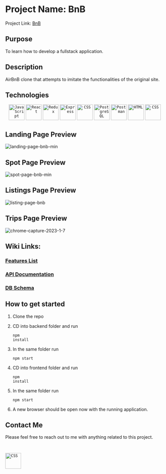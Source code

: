 # Project Name: BnB

Project Link: <a href='https://dashboard.heroku.com/apps/richard-kwon-auth-me'>BnB</a> 

## Purpose

To learn how to develop a fullstack application.

## Description

AirBnB clone that attempts to imitate the functionalities of the original site.

## Technologies
<div align="center">
	<code><img height="50" src="https://user-images.githubusercontent.com/25181517/117447155-6a868a00-af3d-11eb-9cfe-245df15c9f3f.png" alt="JavaScript" title="JavaScript" /></code>
	<code><img height="50" src="https://user-images.githubusercontent.com/25181517/183897015-94a058a6-b86e-4e42-a37f-bf92061753e5.png" alt="React" title="React" /></code>
	<code><img height="50" src="https://user-images.githubusercontent.com/25181517/187896150-cc1dcb12-d490-445c-8e4d-1275cd2388d6.png" alt="Redux" title="Redux" /></code>
	<code><img height="50" src="https://user-images.githubusercontent.com/25181517/183859966-a3462d8d-1bc7-4880-b353-e2cbed900ed6.png" alt="Express" title="Express" /></code>
  <code><img height="50" src="https://www.vectorlogo.zone/logos/sequelizejs/sequelizejs-ar21.svg" alt="CSS" title="Sequelize" /></code>
	<code><img height="50" src="https://user-images.githubusercontent.com/25181517/117208740-bfb78400-adf5-11eb-97bb-09072b6bedfc.png" alt="PostgreSQL" title="PostgreSQL" /></code>
	<code><img height="50" src="https://user-images.githubusercontent.com/25181517/192109061-e138ca71-337c-4019-8d42-4792fdaa7128.png" alt="Postman" title="Postman" /></code>
	<code><img height="50" src="https://user-images.githubusercontent.com/25181517/192158954-f88b5814-d510-4564-b285-dff7d6400dad.png" alt="HTML" title="HTML" /></code>
	<code><img height="50" src="https://user-images.githubusercontent.com/25181517/183898674-75a4a1b1-f960-4ea9-abcb-637170a00a75.png" alt="CSS" title="CSS" /></code>
</div>

## Landing Page Preview
![landing-page-bnb-min](https://user-images.githubusercontent.com/108952654/217375894-0bda9a58-6fc1-4c12-964d-70ebeb91c40c.gif)

## Spot Page Preview
![spot-page-bnb-min](https://user-images.githubusercontent.com/108952654/217375907-7f179f0b-b5d9-4006-9f41-76fe33de7c64.gif)

## Listings Page Preview
![listing-page-bnb](https://user-images.githubusercontent.com/108952654/217375920-2292ad0f-6632-43e3-b56a-59d66e9092fb.gif)

## Trips Page Preview
![chrome-capture-2023-1-7](https://user-images.githubusercontent.com/108952654/217375951-fc35992a-9c3c-4c4a-be4c-fae4b4ae9353.gif)

## Wiki Links:

### [Features List](https://github.com/Ykk2/AirBnB-clone/wiki/Feature-List)
### [API Documentation](https://github.com/Ykk2/AirBnB-clone/wiki/API-Documentation)
### [DB Schema](https://github.com/Ykk2/AirBnB-clone/wiki/Database-Schema)

## How to get started

1) Clone the repo

2) CD into backend folder and run <pre><code>npm install</code></pre>
3) In the same folder run <pre><code>npm start</code></pre>
4) CD into frontend folder and run <pre><code>npm install</code></pre>
5) In the same folder run <pre><code>npm start</code></pre>
6) A new browser should be open now with the running application.


## Contact Me

Please feel free to reach out to me with anything related to this project. 

<code>
<a href="www.linkedin.com/in/richardkwon2">
<img height="50" src="https://www.vectorlogo.zone/logos/linkedin/linkedin-icon.svg" alt="CSS" title="CSS" />
</a>
</code>
</div>

